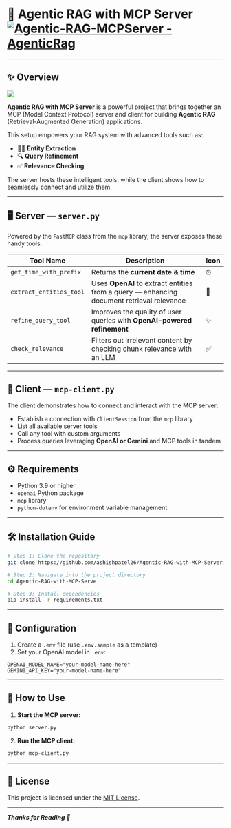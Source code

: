 # 🚀 Agentic RAG with MCP Server [![Agentic-RAG-MCPServer - AgenticRag](https://img.shields.io/badge/Agentic--RAG--MCPServer-AgenticRag-blueviolet)](https://github.com/ashishpatel26/Agentic-RAG-with-MCP-Server)

---

## ✨ Overview

![](D:\Github\Agentic-RAG-with-MCP-Server\Image\AgenticRAGMCPServer.gif)

**Agentic RAG with MCP Server** is a powerful project that brings together an MCP (Model Context Protocol) server and client for building **Agentic RAG** (Retrieval-Augmented Generation) applications.

This setup empowers your RAG system with advanced tools such as:

* 🕵️‍♂️ **Entity Extraction**
* 🔍 **Query Refinement**
* ✅ **Relevance Checking**

The server hosts these intelligent tools, while the client shows how to seamlessly connect and utilize them.

---

## 🖥️ Server — `server.py`

Powered by the `FastMCP` class from the `mcp` library, the server exposes these handy tools:

| Tool Name               | Description                                                                               | Icon |
| ----------------------- | ----------------------------------------------------------------------------------------- | ---- |
| `get_time_with_prefix`  | Returns the **current date & time**                                                       | ⏰    |
| `extract_entities_tool` | Uses **OpenAI** to extract entities from a query — enhancing document retrieval relevance | 🧠   |
| `refine_query_tool`     | Improves the quality of user queries with **OpenAI-powered refinement**                   | ✨    |
| `check_relevance`       | Filters out irrelevant content by checking chunk relevance with an LLM                    | ✅    |

---

## 🤝 Client — `mcp-client.py`

The client demonstrates how to connect and interact with the MCP server:

* Establish a connection with `ClientSession` from the `mcp` library
* List all available server tools
* Call any tool with custom arguments
* Process queries leveraging **OpenAI or Gemini** and MCP tools in tandem

---

## ⚙️ Requirements

* Python 3.9 or higher
* `openai` Python package
* `mcp` library
* `python-dotenv` for environment variable management

---

## 🛠️ Installation Guide

```bash
# Step 1: Clone the repository
git clone https://github.com/ashishpatel26/Agentic-RAG-with-MCP-Server.git

# Step 2: Navigate into the project directory
cd Agentic-RAG-with-MCP-Serve

# Step 3: Install dependencies
pip install -r requirements.txt
```

---

## 🔐 Configuration

1. Create a `.env` file (use `.env.sample` as a template)
2. Set your OpenAI model in `.env`:

```env
OPENAI_MODEL_NAME="your-model-name-here"
GEMINI_API_KEY="your-model-name-here"
```

---

## 🚀 How to Use

1. **Start the MCP server:**

```bash
python server.py
```

2. **Run the MCP client:**

```bash
python mcp-client.py
```

---

## 📜 License

This project is licensed under the [MIT License](LICENSE).

---

***Thanks for Reading 🙏***



